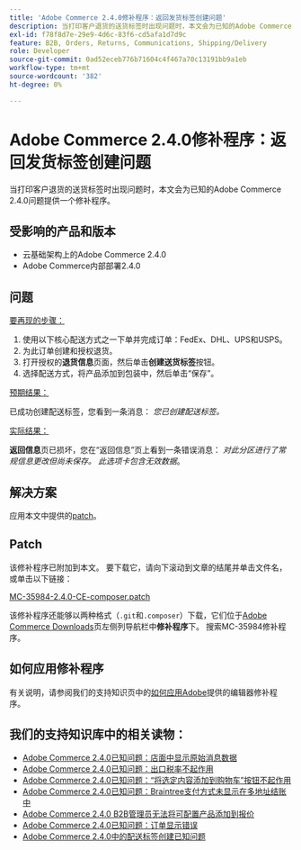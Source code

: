 ```yaml
---
title: 'Adobe Commerce 2.4.0修补程序：返回发货标签创建问题'
description: 当打印客户退货的送货标签时出现问题时，本文会为已知的Adobe Commerce 2.4.0问题提供一个修补程序。
exl-id: f78f8d7e-29e9-4d6c-83f6-cd5afa1d7d9c
feature: B2B, Orders, Returns, Communications, Shipping/Delivery
role: Developer
source-git-commit: 0ad52eceb776b71604c4f467a70c13191bb9a1eb
workflow-type: tm+mt
source-wordcount: '382'
ht-degree: 0%

---
```


# Adobe Commerce 2.4.0修补程序：返回发货标签创建问题

当打印客户退货的送货标签时出现问题时，本文会为已知的Adobe Commerce 2.4.0问题提供一个修补程序。

## 受影响的产品和版本

* 云基础架构上的Adobe Commerce 2.4.0
* Adobe Commerce内部部署2.4.0

## 问题

<u>要再现的步骤：</u>

1. 使用以下核心配送方式之一下单并完成订单：FedEx、DHL、UPS和USPS。
1. 为此订单创建和授权退货。
1. 打开授权的&#x200B;**退货信息**&#x200B;页面，然后单击&#x200B;**创建送货标签**&#x200B;按钮。
1. 选择配送方式，将产品添加到包装中，然后单击“保存”。

<u>预期结果：</u>

已成功创建配送标签，您看到一条消息： *您已创建配送标签。*

<u>实际结果：</u>

**返回信息**&#x200B;页已损坏，您在“返回信息”页上看到一条错误消息： *对此分区进行了常规信息更改但尚未保存。 此选项卡包含无效数据*。

## 解决方案

应用本文中提供的[patch](assets/MC-35984-2.4.0-CE-composer.patch.zip)。

## Patch

该修补程序已附加到本文。 要下载它，请向下滚动到文章的结尾并单击文件名，或单击以下链接：

[MC-35984-2.4.0-CE-composer.patch](assets/MC-35984-2.4.0-CE-composer.patch.zip)

该修补程序还能够以两种格式（`.git`和`.composer`）下载，它们位于[Adobe Commerce Downloads](https://magento.com/tech-resources/download)页左侧列导航栏中&#x200B;**修补程序**&#x200B;下。 搜索MC-35984修补程序。

## 如何应用修补程序

有关说明，请参阅我们的支持知识页中的[如何应用Adobe](/help/how-to/general/how-to-apply-a-composer-patch-provided-by-magento.md)提供的编辑器修补程序。

## 我们的支持知识库中的相关读物：

* [Adobe Commerce 2.4.0已知问题：店面中显示原始消息数据](/help/troubleshooting/storefront/magento-2-4-0-issue-storefront-raw-message-data-display.md)
* [Adobe Commerce 2.4.0已知问题：出口税率不起作用](/help/troubleshooting/miscellaneous/magento-2-4-0-known-issue-export-tax-rates-does-not-work.md)
* [Adobe Commerce 2.4.0已知问题：“将选定内容添加到购物车”按钮不起作用](/help/troubleshooting/miscellaneous/magento-2-4-0-add-selections-to-my-cart-does-not-work.md)
* [Adobe Commerce 2.4.0已知问题：Braintree支付方式未显示在多地址结账中](/help/troubleshooting/payments/magento-2-4-0-braintree-not-in-multiple-addresses-checkout.md)
* [Adobe Commerce 2.4.0 B2B管理员无法将可配置产品添加到报价](/help/troubleshooting/miscellaneous/magento-2-4-0-b2b-admin-can-t-add-configurable-product-to-quote.md)
* [Adobe Commerce 2.4.0已知问题：订单显示错误](/help/troubleshooting/storefront/magento-2-4-0-known-issue-orders-display-error.md)
* [Adobe Commerce 2.4.0中的配送标签创建已知问题](/help/troubleshooting/known-issues-patches-attached/shipping-labels-creation-known-issue-in-magento-2-4-0.md)
